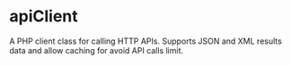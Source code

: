 apiClient
=========

  A PHP client class for calling HTTP APIs. Supports JSON and XML results data and allow caching for avoid API calls limit.

